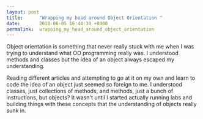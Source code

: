 ```yaml
---
layout: post
title:      "Wrapping my head around Object Orientation "
date:       2018-06-05 16:44:30 +0000
permalink:  wrapping_my_head_around_object_orientation
---
```


Object orientation is something that never really stuck with me when I was trying to understand what OO programming really was. I understood methods and classes but the idea of an object always escaped my understanding.

Reading different articles and attempting to go at it on my own and learn to code the idea of an object just seemed so foreign to me. I understood classes, just collections of methods, and methods, just a bunch of instructions, but objects? It wasn't until I started actually running labs and building things with these concepts that the understanding of objects really sunk in.
